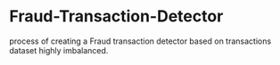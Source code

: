 # Fraud-Transaction-Detector
process of creating a Fraud transaction detector based on transactions dataset highly imbalanced.

